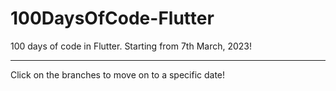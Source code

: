# 100DaysOfCode-Flutter
100 days of code in Flutter. Starting from 7th March, 2023!
<hr></hr>
Click on the branches to move on to a specific date!

